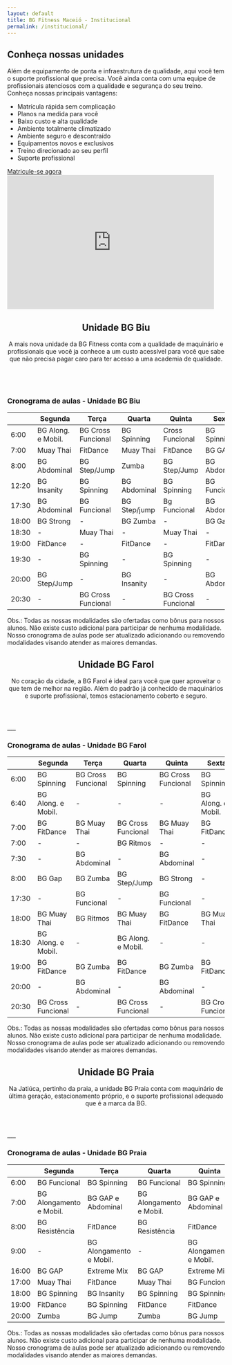 ```yaml
---
layout: default
title: BG Fitness Maceió - Institucional
permalink: /institucional/
---
```

<section id="sec1" class="inst-principal" data-type="background" data-speed="5">
  <div id="chamada" >
    <div class="col-md-7">
      <h2>Conheça nossas unidades</h2>
      <p>Além de equipamento de ponta e infraestrutura de qualidade, aqui você tem o suporte profissional que precisa.
       Você ainda conta com uma equipe de profissionais atenciosos com a qualidade e segurança do seu treino.
       Conheça nossas principais vantagens:</p>
      <ul>
        <li>Matrícula rápida sem complicação</li>
        <li>Planos na medida para você</li>
        <li>Baixo custo e alta qualidade</li>
        <li>Ambiente totalmente climatizado</li>
        <li>Ambiente seguro e descontraído</li>
        <li>Equipamentos novos e exclusivos</li>
        <li>Treino direcionado ao seu perfil</li>
        <li>Suporte profissional</li>
      </ul>
      <a class="btn" href="{{ site.matricula-url }}" target="_blank" rel="noopener">Matricule-se agora</a>
    </div>
    <div class="col-md-5">
      <iframe width="95%" height="310"
      src="https://www.youtube.com/embed/9kOiZOqdJAU?rel=0&amp;controls=0&amp;showinfo=0"
      frameborder="0" gesture="media" allow="encrypted-media" allowfullscreen></iframe>
    </div>
  </div>
</section>

<section id="" class="unidade">
  <div id="descricao-unidade" class="col-md-12">
    <header>
      <h2>Unidade BG Biu</h2>
      <p>A mais nova unidade da BG Fitness conta com a qualidade de maquinário e profissionais que você ja conhece a um custo acessível para você que sabe que não precisa pagar caro para ter acesso a uma academia de qualidade.</p>
    </header>
    <div id="galeria" class="col-md-12">
      <a href="/assets/img/Biu/biu.png" data-lightbox="bgbiu">
        <img class="img-thumbnail" src="/assets/img/Biu/biu.png" alt="">
      </a>
    </div>
    <div id="cronograma" class="col-md-12">
       <h3 class="center">Cronograma de aulas - Unidade BG Biu</h3>
      <div class="container">
        <table class="table table-striped table-hover">
          <thead>
            <tr>
              <th></th>
              <th>Segunda</th>
              <th>Terça</th>
              <th>Quarta</th>
              <th>Quinta</th>
              <th>Sexta</th>
            </tr>
          </thead>
          <tbody>
            <tr>
              <td>6:00</td>
              <td>BG Along. e Mobil.</td>
              <td>BG Cross Funcional</td>
              <td>BG Spinning</td>
              <td>Cross Funcional</td>
              <td>BG Spinning</td>
            </tr>
            <tr>
              <td>7:00</td>
              <td>Muay Thai</td>
              <td>FitDance</td>
              <td>Muay Thai</td>
              <td>FitDance</td>
              <td>BG GAP</td>
            </tr>
            <tr>
              <td>8:00</td>
              <td>BG Abdominal</td>
              <td>BG Step/Jump</td>
              <td>Zumba</td>
              <td>BG Step/Jump</td>
              <td>BG Abdominal</td>
            </tr>
            <tr>
              <td>12:20</td>
              <td>BG Insanity</td>
              <td>BG Spinning</td>
              <td>BG Abdominal</td>
              <td>BG Spinning</td>
              <td>BG Funcional</td>
            </tr>
             <tr>
              <td>17:30</td>
              <td>BG Abdominal</td>
              <td>BG Funcional</td>
              <td>BG Step/jump</td>
              <td>Bg Funcional</td>
              <td>BG Abdominal</td>
            </tr>
            <tr>
              <td>18:00</td>
              <td>BG Strong</td>
              <td>-</td>
              <td>BG Zumba</td>
              <td>-</td>
              <td>BG Gap</td>
            </tr>
             <tr>
              <td>18:30</td>
              <td>-</td>
              <td>Muay Thai</td>
              <td>-</td>
              <td>Muay Thai</td>
              <td>-</td>
            </tr>
            <tr>
              <td>19:00</td>
              <td>FitDance</td>
              <td>-</td>
              <td>FitDance</td>
              <td>-</td>
              <td>FitDance</td>
            </tr>
              <tr>
              <td>19:30</td>
              <td>-</td>
              <td>BG Spinning</td>
              <td>-</td>
              <td>BG Spinning</td>
              <td>-</td>
            </tr>
            <tr>
              <td>20:00</td>
              <td>BG Step/Jump</td>
              <td>-</td>
              <td>BG Insanity</td>
              <td>-</td>
              <td>BG Abdominal</td>
            </tr>
            <tr>
              <td>20:30</td>
              <td>-</td>
              <td>BG Cross Funcional</td>
              <td>-</td>
              <td>BG Cross Funcional</td>
              <td>-</td>
            </tr>
          </tbody> 
        </table>
        <p>Obs.: Todas as nossas modalidades são ofertadas como bônus para nossos alunos.
          Não existe custo adicional para participar de nenhuma modalidade.
          Nosso cronograma de aulas pode ser atualizado adicionando ou removendo modalidades visando atender as maiores demandas.</p>
      </div>
    </div>
  </div> 
  <div id="mapa-biu" class="col-md-12">
  </div>
</section>

<section id="" class="unidade">
  <div id="descricao-unidade" class="col-md-12">
    <header>
      <h2>Unidade BG Farol</h2>
      <p>No coração da cidade, a BG Farol é ideal para você
        que quer aproveitar o que tem de melhor na região. Além do padrão já conhecido
        de maquinários e suporte profissional, temos estacionamento coberto e seguro.</p>
    </header>
    <div id="galeria" class="col-md-12">
      <a href="/assets/img/Farol/bg1.jpeg" data-lightbox="bgfarol">
        <img class="img-thumbnail" src="/assets/img/Farol/bg1.jpeg" alt="">
      </a>
      <a href="/assets/img/Farol/bg2.jpeg" data-lightbox="bgfarol">
        <img class="img-thumbnail" src="/assets/img/Farol/bg2.jpeg" alt="">
      </a>
      <a href="/assets/img/Farol/bg3.jpeg" data-lightbox="bgfarol">
        <img class="img-thumbnail" src="/assets/img/Farol/bg3.jpeg" alt="">
      </a>
      <a href="/assets/img/Farol/bg4.jpeg" data-lightbox="bgfarol">
        <img class="img-thumbnail" src="/assets/img/Farol/bg4.jpeg" alt="">
      </a>
      <a href="/assets/img/Farol/bg5.jpeg" data-lightbox="bgfarol">
        <img class="img-thumbnail" src="/assets/img/Farol/bg5.jpeg" alt="">
      </a>
      <a href="/assets/img/Farol/bg6.jpeg" data-lightbox="bgfarol">
        <img class="img-thumbnail" src="/assets/img/Farol/bg6.jpeg" alt="">
      </a>
    </div>
    <div id="cronograma" class="col-md-12">
      <h3 class="center">Cronograma de aulas - Unidade BG Farol</h3>
      <div class="container">
        <table class="table table-striped table-hover">
          <thead>
            <tr>
              <th></th>
              <th>Segunda</th>
              <th>Terça</th>
              <th>Quarta</th>
              <th>Quinta</th>
              <th>Sexta</th>
            </tr>
          </thead>
          <tbody>
            <tr>
              <td>6:00</td>
              <td>BG Spinning</td>
              <td>BG Cross Funcional</td>
              <td>BG Spinning</td>
              <td>BG Cross Funcional</td>
              <td>BG Spinning</td>
            </tr>
            <tr>
              <td>6:40</td>
              <td>BG Along. e Mobil.</td>
              <td> - </td>
              <td> - </td>
              <td> - </td>
              <td>BG Along. e Mobil.</td>
            </tr>
            <tr>
              <td>7:00</td>
              <td>BG FitDance</td>
              <td>BG Muay Thai</td>
              <td>BG Cross Funcional</td>
              <td>BG Muay Thai</td>
              <td>BG FitDance</td>
            </tr>
             <tr>
              <td>7:00</td>
              <td> - </td>
              <td> - </td>
              <td> BG Ritmos </td>
              <td> - </td>
              <td> - </td>
            </tr>
            <tr>
              <td>7:30</td>
              <td> - </td>
              <td> BG Abdominal </td>
              <td> - </td>
              <td> BG Abdominal </td>
              <td> - </td>
            </tr>
            <tr>
              <td>8:00</td>
              <td>BG Gap</td>
              <td>BG Zumba</td>
              <td>BG Step/Jump</td>
              <td>BG Strong </td>
              <td> - </td>
            </tr>
            <tr>
              <td>17:30</td>
              <td> - </td>
              <td> BG Funcional </td>
              <td> - </td>
              <td>BG Funcional</td>
              <td> - </td>
            </tr>
            <tr>
              <td>18:00</td>
              <td>BG Muay Thai</td>
              <td>BG Ritmos</td>
              <td>BG Muay Thai</td>
              <td>BG FitDance</td>
              <td>BG Muay Thai</td>
            </tr>
             <tr>
              <td>18:30</td>
              <td>BG Along. e Mobil.</td>
              <td>-</td>
              <td>BG Along. e Mobil.</td>
              <td>-</td>
              <td>-</td>
            </tr>
            <tr>
              <td>19:00</td>
              <td>BG FitDance</td>
              <td>BG Zumba</td>
              <td>BG FitDance</td>
              <td>BG Zumba</td>
              <td>BG FitDance</td>
            </tr>
            <tr>
              <td>20:00</td>
              <td>-</td>
              <td>BG Abdominal</td>
              <td>-</td>
              <td>BG Abdominal</td>
              <td>-</td>
            </tr>
            <tr>
              <td>20:30</td>
              <td>BG Cross Funcional</td>
              <td> - </td>
              <td>BG Cross Funcional</td>
              <td> -</td>
              <td>BG Cross Funcional</td>
            </tr>
          </tbody> 
        </table>
        <p>Obs.: Todas as nossas modalidades são ofertadas como bônus para nossos alunos.
          Não existe custo adicional para participar de nenhuma modalidade.
          Nosso cronograma de aulas pode ser atualizado adicionando ou removendo modalidades visando atender as maiores demandas.</p>
      </div>
    </div>
  </div> 
  <div id="mapa-farol" class="col-md-12">
  </div>
</section>

<section id="" class="unidade">

  <div id="descricao-unidade" class="col-md-12">
    <header>
      <h2>Unidade BG Praia</h2>
      <p>Na Jatiúca, pertinho da praia, a unidade BG Praia conta com maquinário de última geração, estacionamento próprio, e o suporte profissional adequado que é a marca da BG.</p>
    </header>
    <div id="galeria" class="col-md-12">
      <a href="/assets/img/Praia/bg1.jpg" data-lightbox="bgpraia">
        <img class="img-thumbnail" src="/assets/img/Praia/bg1.jpg" alt="">
      </a>
      <a href="/assets/img/Praia/bg2.jpg" data-lightbox="bgpraia">
        <img class="img-thumbnail" src="/assets/img/Praia/bg2.jpg" alt="">
      </a>
      <a href="/assets/img/Praia/bg3.jpg" data-lightbox="bgpraia">
        <img class="img-thumbnail" src="/assets/img/Praia/bg3.jpg" alt="">
      </a>
      <a href="/assets/img/Praia/bg4.jpg" data-lightbox="bgpraia">
        <img class="img-thumbnail" src="/assets/img/Praia/bg4.jpg" alt="">
      </a>
      <a href="/assets/img/Praia/bg5.jpg" data-lightbox="bgpraia">
        <img class="img-thumbnail" src="/assets/img/Praia/bg5.jpg" alt="">
      </a>
      <a href="/assets/img/Praia/bg6.jpg" data-lightbox="bgpraia">
        <img class="img-thumbnail" src="/assets/img/Praia/bg6.jpg" alt="">
      </a>
    </div>
    <div id="cronograma" class="col-md-12">
      <h3 class="center">Cronograma de aulas - Unidade BG Praia</h3>
      <div class="container">
        <table class="table table-striped table-hover">
          <thead>
            <tr>
              <th></th>
              <th>Segunda</th>
              <th>Terça</th>
              <th>Quarta</th>
              <th>Quinta</th>
              <th>Sexta</th>
            </tr>
          </thead>
          <tbody>
            <tr>
              <td>6:00</td>
              <td>BG Funcional</td>
              <td>BG Spinning</td>
              <td>BG Funcional</td>
              <td>BG Spinning</td>
              <td>BG Funcional</td>
            </tr>
            <tr>
              <td>7:00</td>
              <td>BG Alongamento e Mobil.</td>
              <td>BG GAP e Abdominal</td>
              <td>BG Alongamento e Mobil.</td>
              <td>BG GAP e Abdominal</td>
              <td>BG Alongamento e Mobil.</td>
            </tr>
            <tr>
              <td>8:00</td>
              <td>BG Resistência</td>
              <td>FitDance</td>
              <td>BG Resistência</td>
              <td>FitDance</td>
              <td>Fitdance</td>
            </tr>
            <tr>
              <td>9:00</td>
              <td> - </td>
              <td>BG Alongamento e Mobil.</td>
              <td> - </td>
              <td>BG Alongamento e Mobil.</td>
              <td>-</td>
            </tr>
            <tr>
              <td>16:00</td>
              <td>BG GAP</td>
              <td>Extreme Mix</td>
              <td>BG GAP</td>
              <td>Extreme Mix</td>
              <td>Zumba</td>
            </tr>
            <tr>
              <td>17:00</td>
              <td>Muay Thai</td>
              <td>FitDance</td>
              <td>Muay Thai</td>
              <td>BG Funcional</td>
              <td>Muay Thai</td>
            </tr>
            <tr>
              <td>18:00</td>
              <td>BG Spinning</td>
              <td>BG Insanity</td>
              <td>BG Spinning</td>
              <td>BG Spinning</td>
              <td>BG Spinning</td>
            </tr>
            <tr>
              <td>19:00</td>
              <td>FitDance</td>
              <td>BG Spinning</td>
              <td>FitDance</td>
              <td>FitDance</td>
              <td>FitDance</td>
            </tr>
            <tr>
              <td>20:00</td>
              <td>Zumba</td>
              <td>BG Jump</td>
              <td>Zumba</td>
              <td>BG Jump</td>
              <td>Zumba</td>
            </tr>
          </tbody>
        </table>
        <p>Obs.: Todas as nossas modalidades são ofertadas como bônus para nossos alunos.
          Não existe custo adicional para participar de nenhuma modalidade.
          Nosso cronograma de aulas pode ser atualizado adicionando ou removendo modalidades visando atender as maiores demandas.</p>
      </div>
    </div>
  </div>
  <div id="mapa-praia" class="col-md-12">
  </div>
</section>


<script>
  function myMap() {

    var mapCanvasBiu = document.getElementById("mapa-biu");
    var mapCanvasFarol = document.getElementById("mapa-farol");
    var mapCanvasPraia = document.getElementById("mapa-praia");

    var myCenter = new google.maps.LatLng(-9.621318, -35.738650);


    var posicaoBgFarol = new google.maps.LatLng(-9.621318, -35.738650);
    var posicaoBgPraia = new google.maps.LatLng(-9.6481603,-35.7028945);
    var posicaoBgBiu = new google.maps.LatLng(-9.557777, -35.741560);


    var mapOptionsBiu = {
      center: posicaoBgBiu,
      zoom: 16,
      disableDefaultUI: false,
      scrollwheel: false,
      styles: [{"stylers":[{"hue":"#0357ab"},{"saturation":250}]},
      {"featureType":"road","elementType":"geometry","stylers":[{"lightness":50},
      {"visibility":"simplified"}]},{"featureType":"road","elementType":"labels",
      "stylers":[{"visibility":"off"}]}]
    };

    var mapOptionsFarol = {
      center: myCenter,
      zoom: 16,
      disableDefaultUI: false,
      scrollwheel: false,
      styles: [{"stylers":[{"hue":"#0357ab"},{"saturation":250}]},
      {"featureType":"road","elementType":"geometry","stylers":[{"lightness":50},
      {"visibility":"simplified"}]},{"featureType":"road","elementType":"labels",
      "stylers":[{"visibility":"off"}]}]
    };

    var mapOptionsPraia = {
      center: posicaoBgPraia,
      zoom: 16,
      disableDefaultUI: false,
      scrollwheel: false,
      styles: [{"stylers":[{"hue":"#0357ab"},{"saturation":250}]},
      {"featureType":"road","elementType":"geometry","stylers":[{"lightness":50},
      {"visibility":"simplified"}]},{"featureType":"road","elementType":"labels",
      "stylers":[{"visibility":"off"}]}]
    };

    var mapBiu = new google.maps.Map(mapCanvasBiu,mapOptionsBiu);
    var mapFarol = new google.maps.Map(mapCanvasFarol,mapOptionsFarol);
    var mapPraia = new google.maps.Map(mapCanvasPraia,mapOptionsPraia);

    var markerBiu = new google.maps.Marker({
    position: posicaoBgBiu,
    icon: "/assets/img/pointer.png"
    });
    markerBiu.setMap(mapBiu);
    
    var markerFarol = new google.maps.Marker({
    position: posicaoBgFarol,
    icon: "/assets/img/pointer.png"
    });
    markerFarol.setMap(mapFarol);

    var markerPraia = new google.maps.Marker({
    position: posicaoBgPraia,
    icon: "/assets/img/pointer.png"
    });
    markerPraia.setMap(mapPraia);
  }
</script>

<script src="https://maps.googleapis.com/maps/api/js?callback=myMap&key=AIzaSyBCzwa-1utZ-8mBL_Zae-2wzHQlRlMJmkA"></script>

<script>
  function parallax() {
    var $slider = document.getElementById('sec1');
    var yPos = window.pageYOffset / $slider.dataset.speed;
    yPos = -yPos;
    var coords = '0% '+ yPos + 'px';
    $slider.style.backgroundPosition = coords;
  }
    
    window.addEventListener('scroll', function(){
        parallax();	
    });
</script>